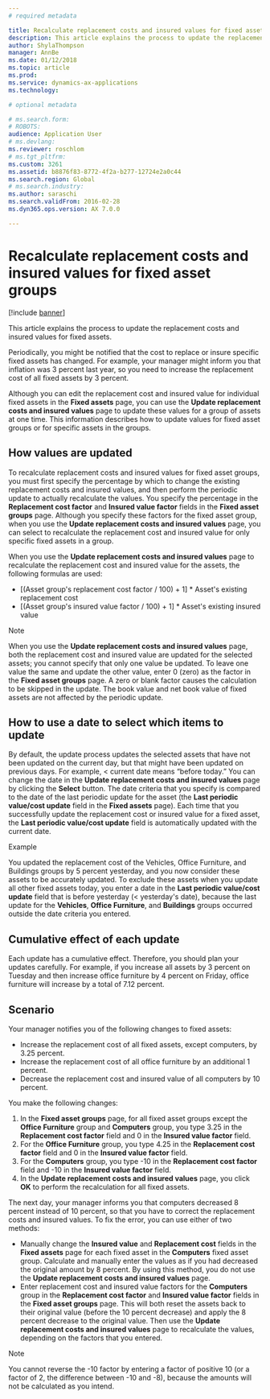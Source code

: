 ```yaml
---
# required metadata

title: Recalculate replacement costs and insured values for fixed asset groups
description: This article explains the process to update the replacement costs and insured values for fixed assets.
author: ShylaThompson
manager: AnnBe
ms.date: 01/12/2018
ms.topic: article
ms.prod: 
ms.service: dynamics-ax-applications
ms.technology: 

# optional metadata

# ms.search.form: 
# ROBOTS: 
audience: Application User
# ms.devlang: 
ms.reviewer: roschlom
# ms.tgt_pltfrm: 
ms.custom: 3261
ms.assetid: b8876f83-8772-4f2a-b277-12724e2a0c44
ms.search.region: Global
# ms.search.industry: 
ms.author: saraschi
ms.search.validFrom: 2016-02-28
ms.dyn365.ops.version: AX 7.0.0

---
```


# Recalculate replacement costs and insured values for fixed asset groups

[!include [banner](../includes/banner.md)]

This article explains the process to update the replacement costs and insured values for fixed assets.

Periodically, you might be notified that the cost to replace or insure specific fixed assets has changed. For example, your manager might inform you that inflation was 3 percent last year, so you need to increase the replacement cost of all fixed assets by 3 percent. 

Although you can edit the replacement cost and insured value for individual fixed assets in the **Fixed assets** page, you can use the **Update replacement costs and insured values** page to update these values for a group of assets at one time. This information describes how to update values for fixed asset groups or for specific assets in the groups.

## How values are updated
To recalculate replacement costs and insured values for fixed asset groups, you must first specify the percentage by which to change the existing replacement costs and insured values, and then perform the periodic update to actually recalculate the values. You specify the percentage in the **Replacement cost factor** and **Insured value factor** fields in the **Fixed asset groups** page. Although you specify these factors for the fixed asset group, when you use the **Update replacement costs and insured values** page, you can select to recalculate the replacement cost and insured value for only specific fixed assets in a group. 

When you use the **Update replacement costs and insured values** page to recalculate the replacement cost and insured value for the assets, the following formulas are used:

-   \[(Asset group's replacement cost factor / 100) + 1\] \* Asset's existing replacement cost
-   \[(Asset group's insured value factor / 100) + 1\] \* Asset's existing insured value

> [!NOTE] 
> When you use the **Update replacement costs and insured values** page, both the replacement cost and insured value are updated for the selected assets; you cannot specify that only one value be updated. To leave one value the same and update the other value, enter 0 (zero) as the factor in the **Fixed asset groups** page. A zero or blank factor causes the calculation to be skipped in the update. The book value and net book value of fixed assets are not affected by the periodic update. 

## How to use a date to select which items to update
By default, the update process updates the selected assets that have not been updated on the current day, but that might have been updated on previous days. For example, &lt; current date means “before today.” You can change the date in the **Update replacement costs and insured values** page by clicking the **Select** button. The date criteria that you specify is compared to the date of the last periodic update for the asset (the **Last periodic value/cost update** field in the **Fixed assets** page). Each time that you successfully update the replacement cost or insured value for a fixed asset, the **Last periodic value/cost update** field is automatically updated with the current date. 

Example 

You updated the replacement cost of the Vehicles, Office Furniture, and Buildings groups by 5 percent yesterday, and you now consider these assets to be accurately updated. To exclude these assets when you update all other fixed assets today, you enter a date in the **Last periodic value/cost update** field that is before yesterday (&lt; yesterday's date), because the last update for the **Vehicles**, **Office Furniture**, and **Buildings** groups occurred outside the date criteria you entered.

## Cumulative effect of each update
Each update has a cumulative effect. Therefore, you should plan your updates carefully. For example, if you increase all assets by 3 percent on Tuesday and then increase office furniture by 4 percent on Friday, office furniture will increase by a total of 7.12 percent.

## Scenario
Your manager notifies you of the following changes to fixed assets:
-   Increase the replacement cost of all fixed assets, except computers, by 3.25 percent.
-   Increase the replacement cost of all office furniture by an additional 1 percent.
-   Decrease the replacement cost and insured value of all computers by 10 percent.

You make the following changes:
1.  In the **Fixed asset groups** page, for all fixed asset groups except the **Office Furniture** group and **Computers** group, you type 3.25 in the **Replacement cost factor** field and 0 in the **Insured value factor** field.
2.  For the **Office Furniture** group, you type 4.25 in the **Replacement cost factor** field and 0 in the **Insured value factor** field.
3.  For the **Computers** group, you type -10 in the **Replacement cost factor** field and -10 in the **Insured value factor** field.
4.  In the **Update replacement costs and insured values** page, you click **OK** to perform the recalculation for all fixed assets.

The next day, your manager informs you that computers decreased 8 percent instead of 10 percent, so that you have to correct the replacement costs and insured values. To fix the error, you can use either of two methods:
-   Manually change the **Insured value** and **Replacement cost** fields in the **Fixed assets** page for each fixed asset in the **Computers** fixed asset group. Calculate and manually enter the values as if you had decreased the original amount by 8 percent. By using this method, you do not use the **Update replacement costs and insured values** page.
-   Enter replacement cost and insured value factors for the **Computers** group in the **Replacement cost factor** and **Insured value factor** fields in the **Fixed asset groups** page. This will both reset the assets back to their original value (before the 10 percent decrease) and apply the 8 percent decrease to the original value. Then use the **Update replacement costs and insured values** page to recalculate the values, depending on the factors that you entered.

> [!NOTE]  
> You cannot reverse the -10 factor by entering a factor of positive 10 (or a factor of 2, the difference between -10 and -8), because the amounts will not be calculated as you intend. 





